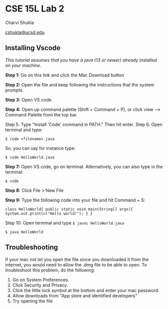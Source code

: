 # CSE 15L Lab 2 
Charvi Shukla 

cshukla@ucsd.edu

## Installing Vscode
_This tutorial assumes that you have a java (13 or newer) already installed on your machine._

**Step 1:** Go on this link and click the Mac Download button 

**Step 2:** Open the file and keep following the instructions that the system prompts.

**Step 3:** Open VS code. 

**Step 4:** Open up command palette (Shift + Command  + P), or click view --> Command Palette from the top bar.

Step 5. Type "Install 'Code' command in PATH." Then hit enter. 
Step 6. Open terminal and type:

`$ code <filename>.java`

So, you can say for instance type:

`$ code HelloWorld.java`

**Step 7:** Open VS code, go on terminal. Atlernatively, you can also type in the terminal:

`$ code` 

**Step 8:** Click File > New File 

**Step 9:** Type the following code into your file and hit Command + S:

``class HelloWorld{
	public static void main(String[] args){
		System.out.println("Hello world!");
	}
} ``

Step 10: Open terminal and type 
`$ javac HelloWorld.java `

`$ java HelloWorld `

## Troubleshooting
 If your mac not let you open the file since you downloaded it from the internet, you would need to allow the .dmg file to be able to open. To troubleshoot this problem, do the following:

1. Go on System Preferences. 
2. Click Security and Privacy. 
3. Click the little lock symbol at the bottom and enter your mac password. 
4. Allow downloads from "App store and identified developers"
5. Try opening the file 

